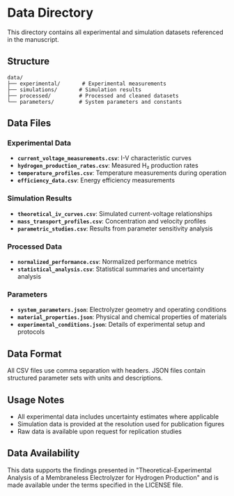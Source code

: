 # Data Directory

This directory contains all experimental and simulation datasets referenced in the manuscript.

## Structure

```
data/
├── experimental/       # Experimental measurements
├── simulations/       # Simulation results
├── processed/         # Processed and cleaned datasets
└── parameters/        # System parameters and constants
```

## Data Files

### Experimental Data
- **`current_voltage_measurements.csv`**: I-V characteristic curves
- **`hydrogen_production_rates.csv`**: Measured H₂ production rates
- **`temperature_profiles.csv`**: Temperature measurements during operation
- **`efficiency_data.csv`**: Energy efficiency measurements

### Simulation Results
- **`theoretical_iv_curves.csv`**: Simulated current-voltage relationships
- **`mass_transport_profiles.csv`**: Concentration and velocity profiles
- **`parametric_studies.csv`**: Results from parameter sensitivity analysis

### Processed Data
- **`normalized_performance.csv`**: Normalized performance metrics
- **`statistical_analysis.csv`**: Statistical summaries and uncertainty analysis

### Parameters
- **`system_parameters.json`**: Electrolyzer geometry and operating conditions
- **`material_properties.json`**: Physical and chemical properties of materials
- **`experimental_conditions.json`**: Details of experimental setup and protocols

## Data Format

All CSV files use comma separation with headers. JSON files contain structured parameter sets with units and descriptions.

## Usage Notes

- All experimental data includes uncertainty estimates where applicable
- Simulation data is provided at the resolution used for publication figures
- Raw data is available upon request for replication studies

## Data Availability

This data supports the findings presented in "Theoretical-Experimental Analysis of a Membraneless Electrolyzer for Hydrogen Production" and is made available under the terms specified in the LICENSE file.